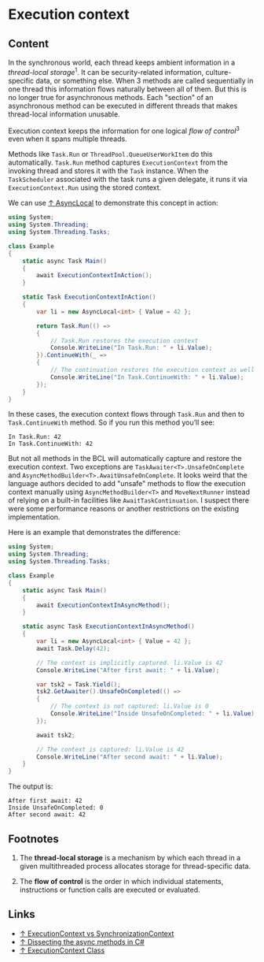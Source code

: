 # Execution context

## Content

In the synchronous world, each thread keeps ambient information in a *thread-local storage*<sup>1</sup>. It can be security-related information, culture-specific data, or something else. When 3 methods are called sequentially in one thread this information flows naturally between all of them. But this is no longer true for asynchronous methods. Each "section" of an asynchronous method can be executed in different threads that makes thread-local information unusable.

Execution context keeps the information for one logical *flow of control*<sup>3</sup> even when it spans multiple threads.

Methods like `Task.Run` or `ThreadPool.QueueUserWorkItem` do this automatically. `Task.Run` method captures `ExecutionContext` from the invoking thread and stores it with the `Task` instance. When the `TaskScheduler` associated with the task runs a given delegate, it runs it via `ExecutionContext.Run` using the stored context.

We can use [↑ AsyncLocal<T>](https://docs.microsoft.com/en-us/dotnet/api/system.threading.asynclocal-1) to demonstrate this concept in action:

```csharp
using System;
using System.Threading;
using System.Threading.Tasks;

class Example
{
    static async Task Main()
    {
        await ExecutionContextInAction();
    }

    static Task ExecutionContextInAction()
    {
        var li = new AsyncLocal<int> { Value = 42 };

        return Task.Run(() =>
        {
            // Task.Run restores the execution context
            Console.WriteLine("In Task.Run: " + li.Value);
        }).ContinueWith(_ =>
        {
            // The continuation restores the execution context as well
            Console.WriteLine("In Task.ContinueWith: " + li.Value);
        });
    }
}
```

In these cases, the execution context flows through `Task.Run` and then to `Task.ContinueWith` method. So if you run this method you’ll see:

```output
In Task.Run: 42
In Task.ContinueWith: 42
```

But not all methods in the BCL will automatically capture and restore the execution context. Two exceptions are `TaskAwaiter<T>.UnsafeOnComplete` and `AsyncMethodBuilder<T>.AwaitUnsafeOnComplete`. It looks weird that the language authors decided to add "unsafe" methods to flow the execution context manually using `AsyncMethodBuilder<T>` and `MoveNextRunner` instead of relying on a built-in facilities like `AwaitTaskContinuation`. I suspect there were some performance reasons or another restrictions on the existing implementation.

Here is an example that demonstrates the difference:

```csharp
using System;
using System.Threading;
using System.Threading.Tasks;

class Example
{
    static async Task Main()
    {
        await ExecutionContextInAsyncMethod();
    }

    static async Task ExecutionContextInAsyncMethod()
    {
        var li = new AsyncLocal<int> { Value = 42 };
        await Task.Delay(42);

        // The context is implicitly captured. li.Value is 42
        Console.WriteLine("After first await: " + li.Value);

        var tsk2 = Task.Yield();
        tsk2.GetAwaiter().UnsafeOnCompleted(() =>
        {
            // The context is not captured: li.Value is 0
            Console.WriteLine("Inside UnsafeOnCompleted: " + li.Value);
        });

        await tsk2;

        // The context is captured: li.Value is 42
        Console.WriteLine("After second await: " + li.Value);
    }
}
```

The output is:

```output
After first await: 42
Inside UnsafeOnCompleted: 0
After second await: 42
```

## Footnotes

1. The **thread-local storage** is a mechanism by which each thread in a given multithreaded process allocates storage for thread-specific data.

2. The **flow of control** is the order in which individual statements, instructions or function calls are executed or evaluated.

## Links

* [↑ ExecutionContext vs SynchronizationContext](https://devblogs.microsoft.com/pfxteam/executioncontext-vs-synchronizationcontext/)
* [↑ Dissecting the async methods in C#](https://devblogs.microsoft.com/premier-developer/dissecting-the-async-methods-in-c/)
* [↑ ExecutionContext Class](https://docs.microsoft.com/en-us/dotnet/api/system.threading.executioncontext)
